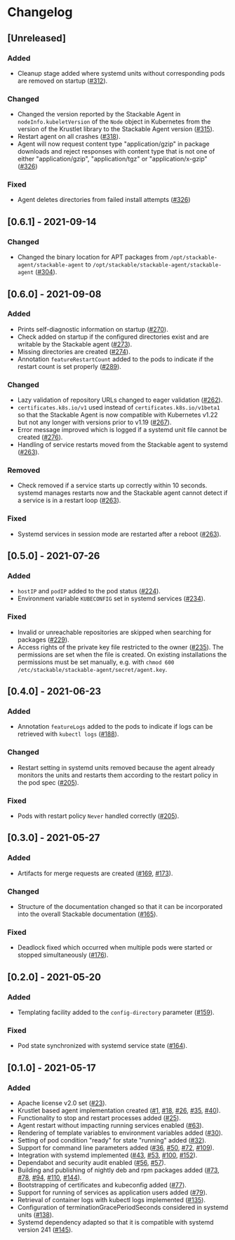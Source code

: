 # Changelog

## [Unreleased]

### Added
- Cleanup stage added where systemd units without corresponding pods are
  removed on startup ([#312]).

### Changed
- Changed the version reported by the Stackable Agent in `nodeInfo.kubeletVersion` of the `Node` object in Kubernetes
  from the version of the Krustlet library to the Stackable Agent version ([#315]).
- Restart agent on all crashes ([#318]).
- Agent will now request content type "application/gzip" in package downloads and reject responses with content type
  that is not one of either "application/gzip", "application/tgz" or "application/x-gzip" ([#326])

### Fixed
- Agent deletes directories from failed install attempts ([#326])

[#312]: https://github.com/stackabletech/agent/pull/312
[#315]: https://github.com/stackabletech/agent/pull/315
[#318]: https://github.com/stackabletech/agent/pull/318
[#326]: https://github.com/stackabletech/agent/pull/326

## [0.6.1] - 2021-09-14

### Changed
- Changed the binary location for APT packages from
  `/opt/stackable-agent/stackable-agent` to
  `/opt/stackable/stackable-agent/stackable-agent` ([#304]).

[#304]: https://github.com/stackabletech/agent/pull/304

## [0.6.0] - 2021-09-08

### Added
- Prints self-diagnostic information on startup ([#270]).
- Check added on startup if the configured directories exist and are
  writable by the Stackable agent ([#273]).
- Missing directories are created ([#274]).
- Annotation `featureRestartCount` added to the pods to indicate if the
  restart count is set properly ([#289]).

### Changed
- Lazy validation of repository URLs changed to eager validation
  ([#262]).
- `certificates.k8s.io/v1` used instead of `certificates.k8s.io/v1beta1`
  so that the Stackable Agent is now compatible with Kubernetes v1.22
  but not any longer with versions prior to v1.19 ([#267]).
- Error message improved which is logged if a systemd unit file cannot
  be created ([#276]).
- Handling of service restarts moved from the Stackable agent to
  systemd ([#263]).

### Removed
- Check removed if a service starts up correctly within 10 seconds.
  systemd manages restarts now and the Stackable agent cannot detect if
  a service is in a restart loop ([#263]).

### Fixed
- Systemd services in session mode are restarted after a reboot
  ([#263]).

[#262]: https://github.com/stackabletech/agent/pull/262
[#263]: https://github.com/stackabletech/agent/pull/263
[#267]: https://github.com/stackabletech/agent/pull/267
[#270]: https://github.com/stackabletech/agent/pull/270
[#273]: https://github.com/stackabletech/agent/pull/273
[#274]: https://github.com/stackabletech/agent/pull/274
[#276]: https://github.com/stackabletech/agent/pull/276
[#289]: https://github.com/stackabletech/agent/pull/289

## [0.5.0] - 2021-07-26

### Added
- `hostIP` and `podIP` added to the pod status ([#224]).
- Environment variable `KUBECONFIG` set in systemd services ([#234]).

### Fixed
- Invalid or unreachable repositories are skipped when searching for
  packages ([#229]).
- Access rights of the private key file restricted to the owner
  ([#235]). The permissions are set when the file is created. On
  existing installations the permissions must be set manually, e.g. with
  `chmod 600 /etc/stackable/stackable-agent/secret/agent.key`.

[#224]: https://github.com/stackabletech/agent/pull/224
[#229]: https://github.com/stackabletech/agent/pull/229
[#234]: https://github.com/stackabletech/agent/pull/234
[#235]: https://github.com/stackabletech/agent/pull/235

## [0.4.0] - 2021-06-23

### Added
- Annotation `featureLogs` added to the pods to indicate if logs can be
  retrieved with `kubectl logs` ([#188]).

### Changed
- Restart setting in systemd units removed because the agent already
  monitors the units and restarts them according to the restart policy
  in the pod spec ([#205]).

### Fixed
- Pods with restart policy `Never` handled correctly ([#205]).

[#188]: https://github.com/stackabletech/agent/pull/188
[#205]: https://github.com/stackabletech/agent/pull/205

## [0.3.0] - 2021-05-27

### Added
- Artifacts for merge requests are created ([#169], [#173]).

### Changed
- Structure of the documentation changed so that it can be incorporated
  into the overall Stackable documentation ([#165]).

### Fixed
- Deadlock fixed which occurred when multiple pods were started or
  stopped simultaneously ([#176]).

[#165]: https://github.com/stackabletech/agent/pull/165
[#169]: https://github.com/stackabletech/agent/pull/169
[#173]: https://github.com/stackabletech/agent/pull/173
[#176]: https://github.com/stackabletech/agent/pull/176

## [0.2.0] - 2021-05-20

### Added
- Templating facility added to the `config-directory` parameter
  ([#159]).

### Fixed
- Pod state synchronized with systemd service state ([#164]).

[#159]: https://github.com/stackabletech/agent/pull/159
[#164]: https://github.com/stackabletech/agent/pull/164

## [0.1.0] - 2021-05-17

### Added
- Apache license v2.0 set ([#23]).
- Krustlet based agent implementation created ([#1], [#18], [#26],
  [#35], [#40]).
- Functionality to stop and restart processes added ([#25]).
- Agent restart without impacting running services enabled ([#63]).
- Rendering of template variables to environment variables added
  ([#30]).
- Setting of pod condition "ready" for state "running" added ([#32]).
- Support for command line parameters added ([#36], [#50], [#72],
  [#109]).
- Integration with systemd implemented ([#43], [#53], [#100], [#152]).
- Dependabot and security audit enabled ([#56], [#57]).
- Building and publishing of nightly deb and rpm packages added ([#73],
  [#78], [#94], [#110], [#144]).
- Bootstrapping of certificates and kubeconfig added ([#77]).
- Support for running of services as application users added ([#79]).
- Retrieval of container logs with kubectl logs implemented ([#135]).
- Configuration of terminationGracePeriodSeconds considered in systemd
  units ([#138]).
- Systemd dependency adapted so that it is compatible with systemd
  version 241 ([#145]).

[#1]: https://github.com/stackabletech/agent/pull/1
[#18]: https://github.com/stackabletech/agent/pull/18
[#23]: https://github.com/stackabletech/agent/pull/23
[#25]: https://github.com/stackabletech/agent/pull/25
[#26]: https://github.com/stackabletech/agent/pull/26
[#30]: https://github.com/stackabletech/agent/pull/30
[#32]: https://github.com/stackabletech/agent/pull/32
[#35]: https://github.com/stackabletech/agent/pull/35
[#36]: https://github.com/stackabletech/agent/pull/36
[#40]: https://github.com/stackabletech/agent/pull/40
[#43]: https://github.com/stackabletech/agent/pull/43
[#50]: https://github.com/stackabletech/agent/pull/50
[#53]: https://github.com/stackabletech/agent/pull/53
[#56]: https://github.com/stackabletech/agent/pull/56
[#57]: https://github.com/stackabletech/agent/pull/57
[#63]: https://github.com/stackabletech/agent/pull/63
[#72]: https://github.com/stackabletech/agent/pull/72
[#73]: https://github.com/stackabletech/agent/pull/73
[#77]: https://github.com/stackabletech/agent/pull/77
[#78]: https://github.com/stackabletech/agent/pull/78
[#79]: https://github.com/stackabletech/agent/pull/79
[#94]: https://github.com/stackabletech/agent/pull/94
[#100]: https://github.com/stackabletech/agent/pull/100
[#109]: https://github.com/stackabletech/agent/pull/109
[#110]: https://github.com/stackabletech/agent/pull/110
[#135]: https://github.com/stackabletech/agent/pull/135
[#138]: https://github.com/stackabletech/agent/pull/138
[#144]: https://github.com/stackabletech/agent/pull/144
[#145]: https://github.com/stackabletech/agent/pull/145
[#152]: https://github.com/stackabletech/agent/pull/152
